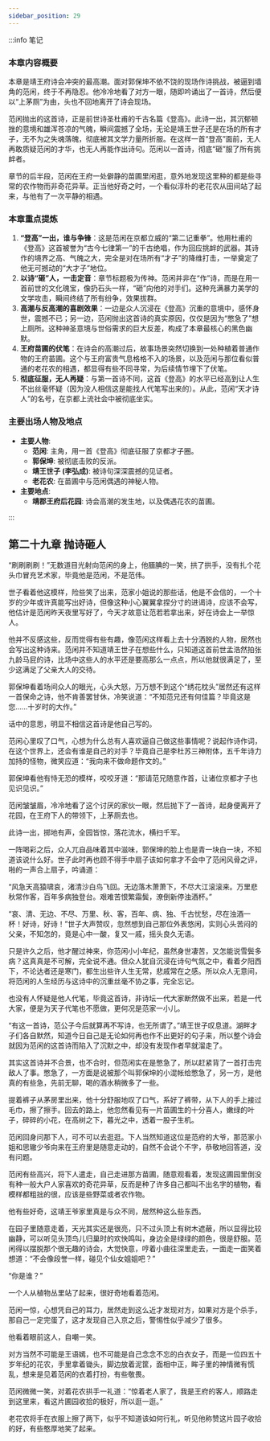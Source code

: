 ```yaml
---
sidebar_position: 29
---
```


:::info 笔记

### 本章内容概要

本章是靖王府诗会冲突的最高潮。面对郭保坤不依不饶的现场作诗挑战，被逼到墙角的范闲，终于不再隐忍。他冷冷地看了对方一眼，随即吟诵出了一首诗，然后便以“上茅厕”为由，头也不回地离开了诗会现场。

范闲抛出的这首诗，正是前世诗圣杜甫的千古名篇《登高》。此诗一出，其沉郁顿挫的意境和雄浑苍凉的气魄，瞬间震撼了全场，无论是靖王世子还是在场的所有才子，无不为之失魂落魄，彻底被其文学力量所折服。在这样一首“登高”面前，无人再敢质疑范闲的才华，也无人再能作出诗句。范闲以一首诗，彻底“砸”服了所有挑衅者。

章节的后半段，范闲在王府一处僻静的苗圃里闲逛，意外地发现这里种的都是些寻常的农作物而非奇花异草。正当他好奇之时，一个看似淳朴的老花农从田间站了起来，与他有了一次平静的相遇。

### 本章重点提炼

1.  **“登高”一出，谁与争锋**：这是范闲在京都立威的“第二记重拳”。他用杜甫的《登高》这首被誉为“古今七律第一”的千古绝唱，作为回应挑衅的武器。其诗作的境界之高、气魄之大，完全是对在场所有“才子”的降维打击，一举奠定了他无可撼动的“大才子”地位。
2.  **以诗“砸”人，一击定音**：章节标题极为传神。范闲并非在“作”诗，而是在用一首前世的文化瑰宝，像扔石头一样，“砸”向他的对手们。这种充满暴力美学的文学攻击，瞬间终结了所有纷争，效果拔群。
3.  **高潮与反高潮的喜剧效果**：一边是众人沉浸在《登高》沉重的意境中，感怀身世，震撼不已；另一边，范闲抛出这首诗的真实原因，仅仅是因为“憋急了”想上厕所。这种神圣意境与世俗需求的巨大反差，构成了本章最核心的黑色幽默。
4.  **王府苗圃的伏笔**：在诗会的高潮过后，故事场景突然切换到一处种植着普通作物的王府苗圃。这个与王府富贵气息格格不入的场景，以及范闲与那位看似普通的老花农的相遇，都显得有些不同寻常，为后续情节埋下了伏笔。
5.  **彻底征服，无人再疑**：与第一首诗不同，这首《登高》的水平已经高到让人生不出丝毫怀疑（因为没人相信这是能找人代笔写出来的）。从此，范闲“天才诗人”的名号，在京都上流社会中被彻底坐实。

### 主要出场人物及地点

* **主要人物**:
    * **范闲**: 主角，用一首《登高》彻底征服了京都才子圈。
    * **郭保坤**: 被彻底击败的反派。
    * **靖王世子 (李弘成)**: 被诗句深深震撼的见证者。
    * **老花农**: 在苗圃中与范闲偶遇的神秘人物。
* **主要地点**:
    * **靖郡王府后花园**: 诗会高潮的发生地，以及偶遇花农的苗圃。

:::

## 第二十九章 **抛诗砸人**

“刷刷刷刷！”无数道目光射向范闲的身上，他腼腆的一笑，拱了拱手，没有扎个花头巾冒充艺术家，毕竟他是范闲，不是范伟。

世子看着他这模样，险些笑了出来，范家小姐说的那些话，他是不会信的，一个十岁的少年或许真能写出好诗，但像这种小心翼翼拿捏分寸的进谒诗，应该不会写，他估计是范闲昨天夜里写好了，今天才故意让范若若拿出来，好在诗会上一举惊人。

他并不反感这些，反而觉得有些有趣，像范闲这样看上去十分洒脱的人物，居然也会写出这种诗来。范闲并不知道靖王世子在想些什么，只知道这首前世孟浩然拍张九龄马屁的诗，比场中这些人的水平还是要高那么一点点，所以他就很满足了，至少这满足了父亲大人的交待。

郭保坤看着场间众人的眼光，心头大怒，万万想不到这个“绣花枕头”居然还有这样一首保命之诗，他不肯善罢甘休，冷笑说道：“不知范兄还有何佳篇？毕竟这是您……十岁时的大作。”

话中的意思，明显不相信这首诗是他自己写的。

范闲心里叹了口气，心想为什么总有人喜欢逼自己做这些事情呢？说起作诗作词，在这个世界上，还会有谁是自己的对手？毕竟自己是李杜苏三神附体，五千年诗力加持的怪物，微笑应道：“我向来不做命题作文的。”

郭保坤看他有恃无恐的模样，咬咬牙道：“那请范兄随意作首，让诸位京都才子也见识见识。”

范闲皱皱眉，冷冷地看了这个讨厌的家伙一眼，然后抛下了一首诗，起身便离开了花园，在王府下人的带领下，上茅厕去也。

此诗一出，掷地有声，全园皆惊，落花流水，横扫千军。

一阵喝彩之后，众人兀自品味着其中滋味，郭保坤的脸上也是青一块白一块，不知道该说什么好。世子此时再也顾不得手中扇子该如何拿才不会中了范闲风骨之评，啪的一声合上扇子，吟诵道：

“风急天高猿啸哀，渚清沙白鸟飞回。无边落木萧萧下，不尽大江滚滚来。万里悲秋常作客，百年多病独登台。艰难苦恨繁霜鬓，潦倒新停浊酒杯。”

“哀、清、无边、不尽、万里、秋、客，百年、病、独、千古忧愁，尽在浊酒一杯！好诗，好诗！”世子大声赞叹，忽然想到自己那位外表悠闲，实则心头苦闷的父亲，不知怎的，竟是心中一酸，复又一戚，摇头良久无语。

只是许久之后，他才醒过神来，你范闲小小年纪，虽然身世凄苦，又怎能说雪鬓多病？这真真是不可解，完全说不通。但众人犹自沉浸在诗句气氛之中，看着夕阳西下，不论达者还是寒门，都生出些许人生无常，悲戚常在之感。所以众人无意间，将范闲的人生经历与这诗中的沉重丝毫不协之事，完全忘记。

也没有人怀疑是他人代笔，毕竟这首诗，非诗坛一代大家断然做不出来，若是一代大家，便是为天子代笔也不愿做，更何况是范家一小儿。

“有这一首诗，范公子今后就算再不写诗，也无所谓了。”靖王世子叹息道。湖畔才子们各自默然，知道今日自己是无论如何再也作不出更好的句子来，所以整个诗会就因为范闲的这首诗而陷入了沉默之中，却没有发现作者早就溜走了。

其实这首诗并不合景，也不合时，但范闲实在是憋急了，所以赶紧背了一首打击完敌人了事。憋急了，一方面是说被那个叫郭保坤的小混帐给憋急了，另一方，是他真的有些急，先前无聊，喝的酒水稍微多了一些。

提着裤子从茅房里出来，他十分舒服地叹了口气，系好了裤带，从下人的手上接过毛巾，擦了擦手。回去的路上，他忽然看见有一片苗圃生的十分喜人，嫩绿的叶子，碎碎的小花，在高树之下，暮光之中，透着一股子生机。

范闲回身问那下人，可不可以去逛逛。下人当然知道这位是范府的大爷，那范家小姐和思辙少爷向来在王府里是随意走动的，自然不会说个不字，恭敬地回答道，没有问题。

范闲有些高兴，将下人遣走，自己走进那方苗圃，随意观看着，发现这圃园里倒没有种一般大户人家喜欢的奇花异草，反而是种了许多自己都叫不出名字的植物，看模样都粗拙的很，应该是些野菜或者农作物。

他有些好奇，这靖王爷家里真是与众不同，居然种这么些东西。

在园子里随意走着，天光其实还是很亮，只不过头顶上有树木遮蔽，所以显得比较幽静，可以听见头顶鸟儿归巢时的欢快鸣叫，身边全是绿绿的颜色，很是舒服。范闲得以摆脱那个很无趣的诗会，大觉快意，哼着小曲往深里走去，一面走一面笑着想道：“不会像段誉一样，碰见个仙女姐姐吧？”

“你是谁？”

一个人从植物丛里站了起来，很好奇地看着范闲。

范闲一惊，心想凭自己的耳力，居然走到这么近才发现对方，如果对方是个杀手，那自己一定完蛋了，这才发现自己入京之后，警惕性似乎减少了很多。

他看着眼前这人，自嘲一笑。

对方当然不可能是王语嫣，也不可能是自己念念不忘的白衣女子，而是一位四五十岁年纪的花农，手里拿着锄头，脚边放着泥筐，面相中正，眸子里的神情微有慌乱，想来是见着范闲的衣着打扮，有些敬畏。

范闲微微一笑，对着花农拱手一礼道：“惊着老人家了，我是王府的客人，顺路走到这里来，看这片圃园收拾的极好，所以逛一逛。”

老花农将手在衣服上擦了两下，似乎不知道该如何行礼，听见他称赞这片园子收拾的好，有些憨厚地笑了起来。

